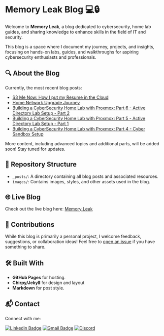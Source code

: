 # Memory Leak Blog 💻🔒

Welcome to **Memory Leak**, a blog dedicated to cybersecurity, home lab guides, and sharing knowledge to enhance skills in the field of IT and security.

This blog is a space where I document my journey, projects, and insights, focusing on hands-on labs, guides, and walkthroughs for aspiring cybersecurity enthusiasts and professionals.

## 🔍 About the Blog
Currently, the most recent blog posts:
<!-- https://github.com/gautamkrishnar/blog-post-workflow -->
<!-- BLOG-POST-LIST:START -->
- [S3 Me Now: How I put my Resume in the Cloud](https://blog.aalamillo.com/posts/cloud-resume-challenge/)
- [Home Network Upgrade Journey](https://blog.aalamillo.com/posts/home-network-upgrade-journey/)
- [Building a CyberSecurity Home Lab with Proxmox: Part 6 - Active Directory Lab Setup - Part 2](https://blog.aalamillo.com/posts/building-cyber-home-lab-part-6/)
- [Building a CyberSecurity Home Lab with Proxmox: Part 5 - Active Directory Lab Setup - Part 1](https://blog.aalamillo.com/posts/building-cyber-home-lab-part-5/)
- [Building a CyberSecurity Home Lab with Proxmox: Part 4 - Cyber Sandbox Setup](https://blog.aalamillo.com/posts/building-cyber-home-lab-part-4/)
<!-- BLOG-POST-LIST:END -->

More content, including advanced topics and additional parts, will be added soon! Stay tuned for updates.

## 📁 Repository Structure
- `_posts/`: A directory containing all blog posts and associated resources.
- `images/`: Contains images, styles, and other assets used in the blog.

## 🌐 Live Blog
Check out the live blog here: [Memory Leak](https://blog.aalamillo.com)

## 🚀 Contributions
While this blog is primarily a personal project, I welcome feedback, suggestions, or collaboration ideas! Feel free to [open an issue](https://github.com/abltcp97/blog/issues) if you have something to share.

## 🛠️ Built With
- **GitHub Pages** for hosting.
- **Chirpy/Jekyll** for design and layout
- **Markdown** for post style.

## 📬 Contact
Connect with me:
<!-- https://shields.io/badges/static-badge -->
<!-- Format: https://img.shields.io/badge/text-color.svg?&style=for-the-badge&logo=logo&logoColor=color -->

[![Linkedin Badge](https://img.shields.io/badge/abel--alamillo-0077B5.svg?&style=for-the-badge&logo=linkedin&logoColor=white)](https://www.linkedin.com/in/abel-alamillo/)
[![Gmail Badge](https://img.shields.io/badge/abltcp97@gmail.com-d24438.svg?&style=for-the-badge&logo=gmail&logoColor=white)](mailto:abltcp97@gmail.com)
[![Discord](https://img.shields.io/badge/JollyG-8389da.svg?&style=for-the-badge&logo=discord&logoColor=white)](https://discordapp.com/users/193878969357959168)
